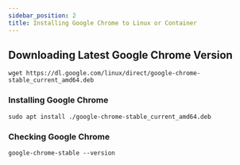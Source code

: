 ```yaml
---
sidebar_position: 2
title: Installing Google Chrome to Linux or Container
---
```


## Downloading Latest Google Chrome Version 

```
wget https://dl.google.com/linux/direct/google-chrome-stable_current_amd64.deb

```

### Installing Google Chrome 

```
sudo apt install ./google-chrome-stable_current_amd64.deb

```
### Checking Google Chrome

```
google-chrome-stable --version
```